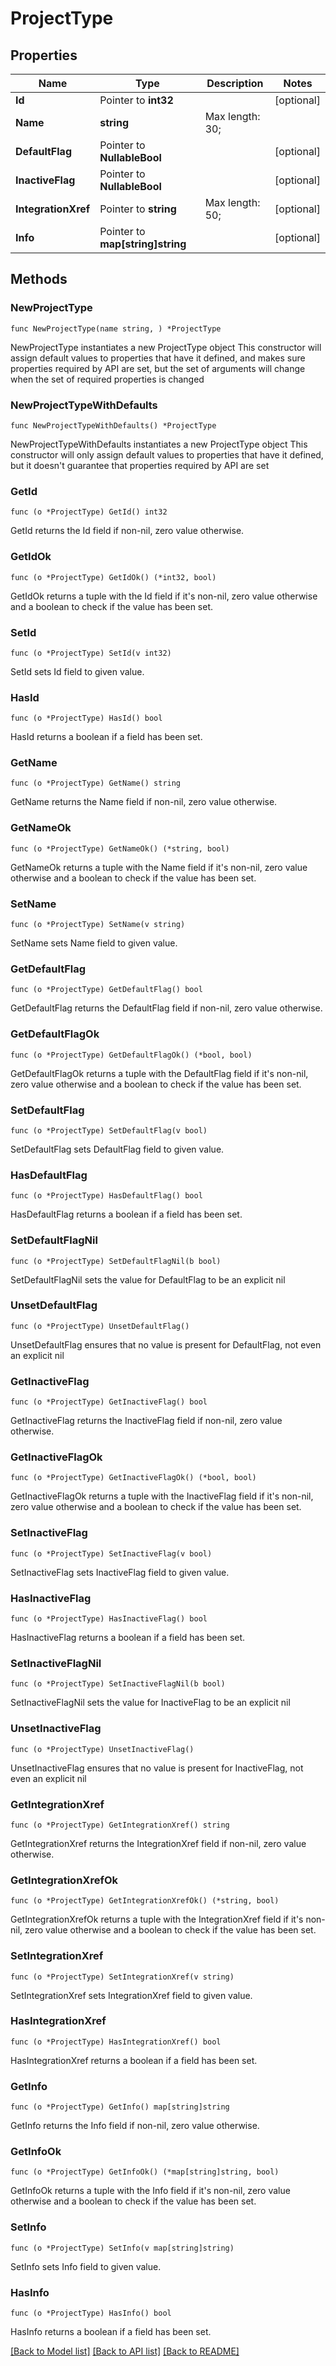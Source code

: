 # ProjectType

## Properties

Name | Type | Description | Notes
------------ | ------------- | ------------- | -------------
**Id** | Pointer to **int32** |  | [optional] 
**Name** | **string** |  Max length: 30; | 
**DefaultFlag** | Pointer to **NullableBool** |  | [optional] 
**InactiveFlag** | Pointer to **NullableBool** |  | [optional] 
**IntegrationXref** | Pointer to **string** |  Max length: 50; | [optional] 
**Info** | Pointer to **map[string]string** |  | [optional] 

## Methods

### NewProjectType

`func NewProjectType(name string, ) *ProjectType`

NewProjectType instantiates a new ProjectType object
This constructor will assign default values to properties that have it defined,
and makes sure properties required by API are set, but the set of arguments
will change when the set of required properties is changed

### NewProjectTypeWithDefaults

`func NewProjectTypeWithDefaults() *ProjectType`

NewProjectTypeWithDefaults instantiates a new ProjectType object
This constructor will only assign default values to properties that have it defined,
but it doesn't guarantee that properties required by API are set

### GetId

`func (o *ProjectType) GetId() int32`

GetId returns the Id field if non-nil, zero value otherwise.

### GetIdOk

`func (o *ProjectType) GetIdOk() (*int32, bool)`

GetIdOk returns a tuple with the Id field if it's non-nil, zero value otherwise
and a boolean to check if the value has been set.

### SetId

`func (o *ProjectType) SetId(v int32)`

SetId sets Id field to given value.

### HasId

`func (o *ProjectType) HasId() bool`

HasId returns a boolean if a field has been set.

### GetName

`func (o *ProjectType) GetName() string`

GetName returns the Name field if non-nil, zero value otherwise.

### GetNameOk

`func (o *ProjectType) GetNameOk() (*string, bool)`

GetNameOk returns a tuple with the Name field if it's non-nil, zero value otherwise
and a boolean to check if the value has been set.

### SetName

`func (o *ProjectType) SetName(v string)`

SetName sets Name field to given value.


### GetDefaultFlag

`func (o *ProjectType) GetDefaultFlag() bool`

GetDefaultFlag returns the DefaultFlag field if non-nil, zero value otherwise.

### GetDefaultFlagOk

`func (o *ProjectType) GetDefaultFlagOk() (*bool, bool)`

GetDefaultFlagOk returns a tuple with the DefaultFlag field if it's non-nil, zero value otherwise
and a boolean to check if the value has been set.

### SetDefaultFlag

`func (o *ProjectType) SetDefaultFlag(v bool)`

SetDefaultFlag sets DefaultFlag field to given value.

### HasDefaultFlag

`func (o *ProjectType) HasDefaultFlag() bool`

HasDefaultFlag returns a boolean if a field has been set.

### SetDefaultFlagNil

`func (o *ProjectType) SetDefaultFlagNil(b bool)`

 SetDefaultFlagNil sets the value for DefaultFlag to be an explicit nil

### UnsetDefaultFlag
`func (o *ProjectType) UnsetDefaultFlag()`

UnsetDefaultFlag ensures that no value is present for DefaultFlag, not even an explicit nil
### GetInactiveFlag

`func (o *ProjectType) GetInactiveFlag() bool`

GetInactiveFlag returns the InactiveFlag field if non-nil, zero value otherwise.

### GetInactiveFlagOk

`func (o *ProjectType) GetInactiveFlagOk() (*bool, bool)`

GetInactiveFlagOk returns a tuple with the InactiveFlag field if it's non-nil, zero value otherwise
and a boolean to check if the value has been set.

### SetInactiveFlag

`func (o *ProjectType) SetInactiveFlag(v bool)`

SetInactiveFlag sets InactiveFlag field to given value.

### HasInactiveFlag

`func (o *ProjectType) HasInactiveFlag() bool`

HasInactiveFlag returns a boolean if a field has been set.

### SetInactiveFlagNil

`func (o *ProjectType) SetInactiveFlagNil(b bool)`

 SetInactiveFlagNil sets the value for InactiveFlag to be an explicit nil

### UnsetInactiveFlag
`func (o *ProjectType) UnsetInactiveFlag()`

UnsetInactiveFlag ensures that no value is present for InactiveFlag, not even an explicit nil
### GetIntegrationXref

`func (o *ProjectType) GetIntegrationXref() string`

GetIntegrationXref returns the IntegrationXref field if non-nil, zero value otherwise.

### GetIntegrationXrefOk

`func (o *ProjectType) GetIntegrationXrefOk() (*string, bool)`

GetIntegrationXrefOk returns a tuple with the IntegrationXref field if it's non-nil, zero value otherwise
and a boolean to check if the value has been set.

### SetIntegrationXref

`func (o *ProjectType) SetIntegrationXref(v string)`

SetIntegrationXref sets IntegrationXref field to given value.

### HasIntegrationXref

`func (o *ProjectType) HasIntegrationXref() bool`

HasIntegrationXref returns a boolean if a field has been set.

### GetInfo

`func (o *ProjectType) GetInfo() map[string]string`

GetInfo returns the Info field if non-nil, zero value otherwise.

### GetInfoOk

`func (o *ProjectType) GetInfoOk() (*map[string]string, bool)`

GetInfoOk returns a tuple with the Info field if it's non-nil, zero value otherwise
and a boolean to check if the value has been set.

### SetInfo

`func (o *ProjectType) SetInfo(v map[string]string)`

SetInfo sets Info field to given value.

### HasInfo

`func (o *ProjectType) HasInfo() bool`

HasInfo returns a boolean if a field has been set.


[[Back to Model list]](../README.md#documentation-for-models) [[Back to API list]](../README.md#documentation-for-api-endpoints) [[Back to README]](../README.md)


